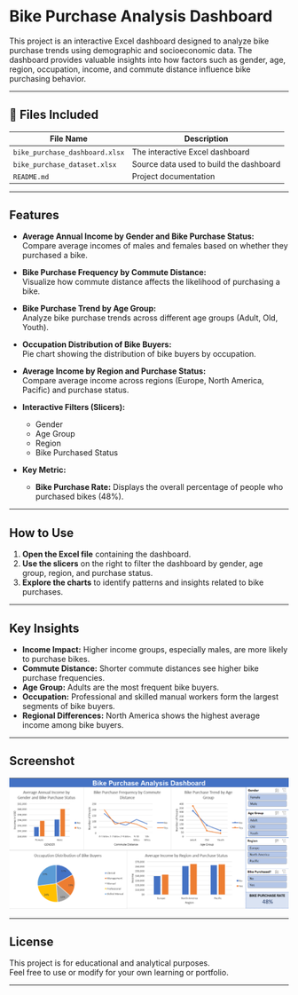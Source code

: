 # Bike Purchase Analysis Dashboard

This project is an interactive Excel dashboard designed to analyze bike purchase trends using demographic and socioeconomic data. The dashboard provides valuable insights into how factors such as gender, age, region, occupation, income, and commute distance influence bike purchasing behavior.

---

## 📂 Files Included

| File Name                     | Description                                 |
|-------------------------------|---------------------------------------------|
| `bike_purchase_dashboard.xlsx` | The interactive Excel dashboard             |
| `bike_purchase_dataset.xlsx`   | Source data used to build the dashboard     |
| `README.md`                   | Project documentation                       |

---

## Features

- **Average Annual Income by Gender and Bike Purchase Status:**  
  Compare average incomes of males and females based on whether they purchased a bike.

- **Bike Purchase Frequency by Commute Distance:**  
  Visualize how commute distance affects the likelihood of purchasing a bike.

- **Bike Purchase Trend by Age Group:**  
  Analyze bike purchase trends across different age groups (Adult, Old, Youth).

- **Occupation Distribution of Bike Buyers:**  
  Pie chart showing the distribution of bike buyers by occupation.

- **Average Income by Region and Purchase Status:**  
  Compare average income across regions (Europe, North America, Pacific) and purchase status.

- **Interactive Filters (Slicers):**  
  - Gender  
  - Age Group  
  - Region  
  - Bike Purchased Status

- **Key Metric:**  
  - **Bike Purchase Rate:** Displays the overall percentage of people who purchased bikes (48%).

---

## How to Use

1. **Open the Excel file** containing the dashboard.
2. **Use the slicers** on the right to filter the dashboard by gender, age group, region, and purchase status.
3. **Explore the charts** to identify patterns and insights related to bike purchases.

---

## Key Insights

- **Income Impact:** Higher income groups, especially males, are more likely to purchase bikes.
- **Commute Distance:** Shorter commute distances see higher bike purchase frequencies.
- **Age Group:** Adults are the most frequent bike buyers.
- **Occupation:** Professional and skilled manual workers form the largest segments of bike buyers.
- **Regional Differences:** North America shows the highest average income among bike buyers.

---

## Screenshot

![Bike Purchase Analysis Dashboard](./dashboard_screenshot.png)

---

## License

This project is for educational and analytical purposes.  
Feel free to use or modify for your own learning or portfolio.

---
